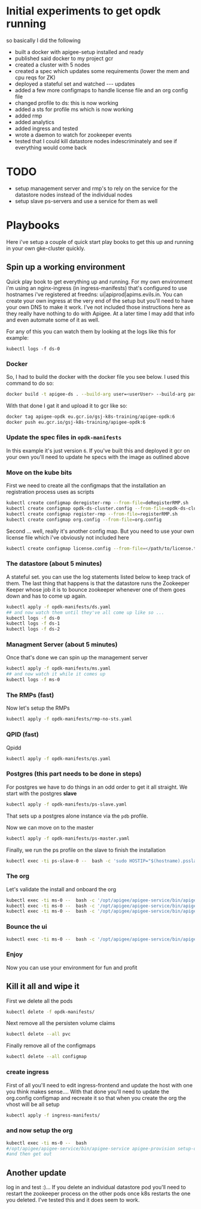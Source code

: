 # Initial experiments to get opdk running
so basically I did the following

 * built a docker with apigee-setup installed and ready
 * published said docker to my project gcr
 * created a cluster with 5 nodes
 * created a spec which updates some requirements (lower the mem and cpu reqs for ZK)
 * deployed a stateful set and watched
--- updates
 * added a few more configmaps to handle license file and an org config file
 * changed profile to ds: this is now working
 * added a sts for profile ms which is now working
 * added rmp
 * added analytics
 * added ingress and tested
 * wrote a daemon to watch for zookeeper events
 * tested that I could kill datastore nodes indescriminately and see if everything would come back

# TODO
 * setup management server and rmp's to rely on the service for the datastore nodes instead of the individual nodes
 * setup slave ps-servers and use a service for them as well

# Playbooks
Here i've setup a couple of quick start play books to get this up and running in your own gke-cluster quickly.

## Spin up a working environment
Quick play book to get everything up and running. For my own environment i'm using an nginx-ingress (in ingress-manifests) that's configured to use hostnames i've registered at freedns: ui|apiprod|apims.evils.in. You can create your own ingress at the very end of the setup but you'll need to have your own DNS to make it work. I've not included those instructions here as they really have nothing to do with Apigee. At a later time I may add that info and even automate some of it as well.

For any of this you can watch them by looking at the logs like this for example:

`kubectl logs -f ds-0`

### Docker
So, I had to build the docker with the docker file you see below. I used this command to do so:
```bash
docker build -t apigee-ds . --build-arg user=<userUser> --build-arg pass=<yourPass>
```

With that done I gat it and upload it to gcr like so:
```bash
docker tag apigee-opdk eu.gcr.io/gsj-k8s-training/apigee-opdk:6
docker push eu.gcr.io/gsj-k8s-training/apigee-opdk:6
```

### Update the spec files in `opdk-manifests`
In this example it's just version `6`. If you've built this and deployed it gcr on your own you'll need to update he specs with the image as outlined above


### Move on the kube bits
First we need to create all the configmaps that the installation an registration process uses as scripts
```bash
kubectl create configmap deregister-rmp --from-file=deRegisterRMP.sh
kubectl create configmap opdk-ds-cluster.config --from-file=opdk-ds-cluster.config
kubectl create configmap register-rmp --from-file=registerRMP.sh
kubectl create configmap org.config --from-file=org.config
```

Second ... well, really it's another config map. But you need to use your own license file which i've obviously not included here
```bash
kubectl create configmap license.config --from-file=</path/to/license.txt>
```

### The datastore (about 5 minutes)
A stateful set. you can use the log statements listed below to keep track of them. The last thing that happens is that the datastore runs the Zookeeper Keeper whose job it is to bounce zookeeper whenever one of them goes down and has to come up again.
```bash
kubectl apply -f opdk-manifests/ds.yaml
## and now watch them until they've all come up like so ...
kubectl logs -f ds-0
kubectl logs -f ds-1
kubectl logs -f ds-2
```

### Managment Server (about 5 minutes)
Once that's done we can spin up the management server
```bash
kubectl apply -f opdk-manifests/ms.yaml
## and now watch it while it comes up
kubectl logs -f ms-0
```

### The RMPs (fast)
Now let's setup the RMPs
```bash
kubectl apply -f opdk-manifests/rmp-no-sts.yaml
```

### QPID (fast)
Qpidd
```bash
kubectl apply -f opdk-manifests/qs.yaml
```

### Postgres (this part needs to be done in steps)
For postgres we have to do things in an odd order to get it all straight.
We start with the postgres **slave**
```bash
kubectl apply -f opdk-manifests/ps-slave.yaml
```
That sets up a postgres alone instance via the `pdb` profile.

Now we can move on to the master
```bash
kubectl apply -f opdk-manifests/ps-master.yaml
```

Finally, we run the ps profile on the slave to finish the installation
```bash
kubectl exec -ti ps-slave-0 --  bash -c 'sudo HOSTIP="$(hostname).psslavehs.default.svc.cluster.local" /opt/apigee/apigee-setup/bin/setup.sh -p ps -f /config/opdk-ds-cluster.config'
```

### The org
Let's validate the install and onboard the org
```bash
kubectl exec -ti ms-0 --  bash -c '/opt/apigee/apigee-service/bin/apigee-service apigee-validate install'
kubectl exec -ti ms-0 --  bash -c '/opt/apigee/apigee-service/bin/apigee-service apigee-validate setup -f /org/org.config'
kubectl exec -ti ms-0 --  bash -c '/opt/apigee/apigee-service/bin/apigee-service apigee-provision setup-org -f /org/org.config'
```

### Bounce the ui
```bash
kubectl exec -ti ms-0 --  bash -c '/opt/apigee/apigee-service/bin/apigee-service edge-ui restart'
```

### Enjoy
Now you can use your environment for fun and profit

## Kill it all and wipe it
First we delete all the pods
```bash
kubectl delete -f opdk-manifests/
```

Next remove all the persisten volume claims
```bash
kubectl delete --all pvc
```

Finally remove all of the configmaps
```bash
kubectl delete --all configmap
```

### create ingress
First of all you'll need to edit ingress-frontend and update the host with one you think makes sense.... With that done you'll need to update the org.config configmap and recreate it so that when you create the org the vhost will be all setup
```bash
kubectl apply -f ingress-manifests/
```

### and now setup the org
```bash
kubectl exec -ti ms-0 --  bash
#/opt/apigee/apigee-service/bin/apigee-service apigee-provision setup-org /org/org.config
#and then get out
```

## Another update
log in and test :)... If you delete an individual datastore pod you'll need to restart the zookeeper process on the other pods once k8s restarts the one  you deleted. I've tested this and it does seem to work.

